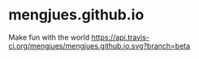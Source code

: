 # mengjues.github.io
Make fun with the world
https://api.travis-ci.org/mengjues/mengjues.github.io.svg?branch=beta
